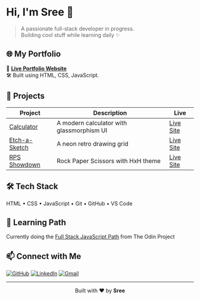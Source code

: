 # Hi, I'm Sree 👋

> A passionate full-stack developer in progress.  
> Building cool stuff while learning daily ✨

## 🌐 My Portfolio

🎯 [**Live Portfolio Website**](https://imissh3r.github.io/sree-portfolio/)  
🛠️ Built using HTML, CSS, JavaScript.

## 📌 Projects

| Project | Description | Live |
|--------|-------------|------|
| [Calculator](https://github.com/Imissh3r/calculator) | A modern calculator with glassmorphism UI | [Live Site](https://imissh3r.github.io/calculator/) |
| [Etch-a-Sketch](https://github.com/Imissh3r/etch-a-sketch) | A neon retro drawing grid | [Live Site](https://imissh3r.github.io/etch-a-sketch/) |
| [RPS Showdown](https://github.com/Imissh3r/rps-showdown) | Rock Paper Scissors with HxH theme | [Live Site](https://imissh3r.github.io/rps-showdown/) |

## 🛠️ Tech Stack

HTML • CSS • JavaScript • Git • GitHub • VS Code

## 🌱 Learning Path

Currently doing the [Full Stack JavaScript Path](https://www.theodinproject.com/paths/full-stack-javascript) from The Odin Project

## 📫 Connect with Me

[![GitHub](https://img.shields.io/badge/-GitHub-181717?style=flat&logo=github&logoColor=white)](https://github.com/Imissh3r)
[![LinkedIn](https://img.shields.io/badge/-LinkedIn-0A66C2?style=flat&logo=linkedin&logoColor=white)](https://linkedin.com/in/sree-prasanth-jayaraj)
[![Gmail](https://img.shields.io/badge/-Email-D14836?style=flat&logo=gmail&logoColor=white)](mailto:sreekarthi444@gmail.com)

---

<p align="center">
  Built with ❤️ by <strong>Sree</strong>
</p>
